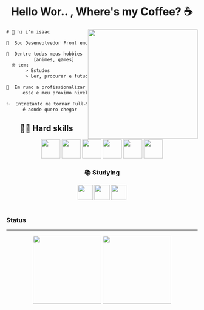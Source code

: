 
<div align="center">
<h1>Hello Wor.. , Where's my Coffee? ☕</h1>

  <img align="right" height="289" src="https://i.pinimg.com/originals/87/df/6d/87df6d60f4cc3c07968ae2127bddcc30.gif">
  
</div>

<div align="left">

```diff
# 👋 hi i'm isaac

🌱  Sou Desenvolvedor Front end

🧙‍  Dentre todos meus hobbies 
          [animes, games]
  🤓 tem:
       > Estudos 
       > Ler, procurar e futucar Documentações

🚀  Em rumo a profissionalizar em Front,
      esse é meu proximo nivel

✨  Entretanto me tornar Full-Stack,
      é aonde quero chegar
```

</div>


<div align="center"> 
  
## 🐱‍💻 Hard skills 

<img  src="https://22fde275-a0f7-493a-9331-c31456c551ee.id.repl.co/img/icons8-javascript.svg" width= 50>
<img  src="https://22fde275-a0f7-493a-9331-c31456c551ee.id.repl.co/img/icons8-html-5.svg" width= 50>
<img  src="https://22fde275-a0f7-493a-9331-c31456c551ee.id.repl.co/img/icons8-css3.svg" width= 50>
<img  src="https://22fde275-a0f7-493a-9331-c31456c551ee.id.repl.co/img/icons8-sass-80.png" width= 50>
<img  src="https://22fde275-a0f7-493a-9331-c31456c551ee.id.repl.co/img/icons8-node-js-80.png" width= 50>
<img  src="https://22fde275-a0f7-493a-9331-c31456c551ee.id.repl.co/img/icons8-mysql-logo-80%20(1).png" width= 50>

### 📚 Studying

<img  src="https://22fde275-a0f7-493a-9331-c31456c551ee.id.repl.co/img/icons8-typescript-80.png" width= 40>
<img  src="https://22fde275-a0f7-493a-9331-c31456c551ee.id.repl.co/img/icons8-react-80.png" width= 40>
<img  src="https://22fde275-a0f7-493a-9331-c31456c551ee.id.repl.co/img/icons8-docker-80.png" width= 40>

<br>

<div align="left">

<br>

### Status
----
     
<div align="center">
     
  <img height="180em" src="https://github-readme-stats.vercel.app/api?username=IsaacGSS&show_icons=true&theme=radical&include_all_commits=true&count_private=true"/>
  <img height="180em" src="https://github-readme-stats.vercel.app/api/top-langs/?username=IsaacGSS&layout=compact&langs_count=5&theme=radical"/>

</div>

</div>

</div>
